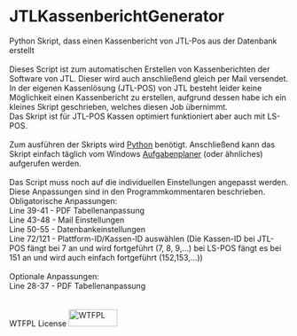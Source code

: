 # JTLKassenberichtGenerator
Python Skript, dass einen Kassenbericht von JTL-Pos aus der Datenbank erstellt<br>
<br>
Dieses Script ist zum automatischen Erstellen von Kassenberichten der Software von JTL. Dieser wird auch anschließend gleich per Mail versendet.<br>
In der eigenen Kassenlösung (JTL-POS) von JTL besteht leider keine Möglichkeit einen Kassenbericht zu erstellen, aufgrund dessen habe ich ein kleines Skript geschrieben, welches diesen Job übernimmt.<br>
Das Skript ist für JTL-POS Kassen optimiert funktioniert aber auch mit LS-POS.<br>
<br>
Zum ausführen der Skripts wird <a href="https://www.python.org/">Python</a> benötigt. Anschließend kann das Skript einfach täglich vom Windows <a href="https://praxistipps.chip.de/aufgabenplanung-in-windows-10-so-gehts_48391">Aufgabenplaner</a> (oder ähnliches) aufgerufen werden.<br>
<br>
Das Script muss noch auf die individuellen Einstellungen angepasst werden. Diese Anpassungen sind in den Programmkommentaren beschrieben.<br>
Obligatorische <tab id=t1>Anpassungen:<br>
Line 39-41 - PDF Tabellenanpassung<br>
Line 43-48 - Mail Einstellungen<br>
Line 50-55 - Datenbankeinstellungen<br>
Line 72/121 - Plattform-ID/Kassen-ID auswählen (Die Kassen-ID bei JTL-POS fängt bei 7 an und wird fortgeführt (7, 8, 9,...) bei LS-POS fängt es bei 151 an und wird auch einfach fortgeführt (152,153,...))<br>
<br>
Optionale Anpassungen:<br>
Line 28-37 - PDF Tabellenanpassung<br>
<br>
<br>
WTFPL License 
<a href="http://www.wtfpl.net/"><img
       src="http://www.wtfpl.net/wp-content/uploads/2012/12/wtfpl-badge-1.png"
       width="88" height="31" alt="WTFPL" /></a>

